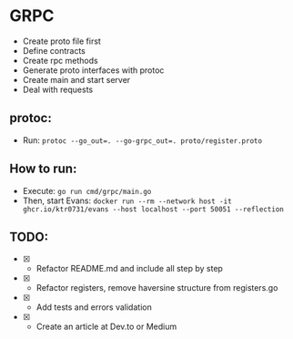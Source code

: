 # GRPC


- Create proto file first
- Define contracts
- Create rpc methods
- Generate proto interfaces with protoc 
- Create main and start server 
- Deal with requests 

## protoc:

- Run: `protoc --go_out=. --go-grpc_out=. proto/register.proto`

## How to run:

- Execute: `go run cmd/grpc/main.go`
- Then, start Evans: `docker run --rm --network host -it ghcr.io/ktr0731/evans --host localhost --port 50051 --reflection` 


## TODO: 

- [x] - Refactor README.md and include all step by step
- [x] - Refactor registers, remove haversine structure from registers.go
- [x] - Add tests and errors validation
- [x] - Create an article at Dev.to or Medium